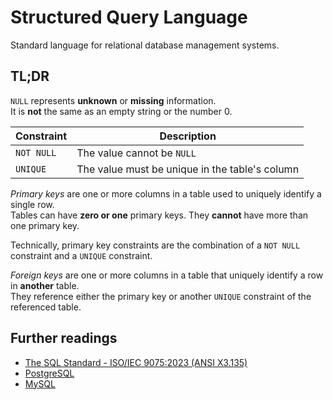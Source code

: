 # Structured Query Language

Standard language for relational database management systems.

## TL;DR

`NULL` represents **unknown** or **missing** information.<br/>
It is **not** the same as an empty string or the number 0.

| Constraint | Description                                    |
| ---------- | ---------------------------------------------- |
| `NOT NULL` | The value cannot be `NULL`                     |
| `UNIQUE`   | The value must be unique in the table's column |

_Primary keys_ are one or more columns in a table used to uniquely identify a single row.<br/>
Tables can have **zero or one** primary keys. They **cannot** have more than one primary key.

Technically, primary key constraints are the combination of a `NOT NULL` constraint and a `UNIQUE` constraint.

_Foreign keys_ are one or more columns in a table that uniquely identify a row in **another** table.<br/>
They reference either the primary key or another `UNIQUE` constraint of the referenced table.

## Further readings

- [The SQL Standard - ISO/IEC 9075:2023 (ANSI X3.135)]
- [PostgreSQL]
- [MySQL]

<!--
  Reference
  ═╬═Time══
  -->

<!-- In-article sections -->
<!-- Knowledge base -->
[mysql]: mysql.md
[postgresql]: postgresql.md

<!-- Files -->
<!-- Upstream -->
[the sql standard - iso/iec 9075:2023 (ansi x3.135)]: https://blog.ansi.org/sql-standard-iso-iec-9075-2023-ansi-x3-135/

<!-- Others -->

